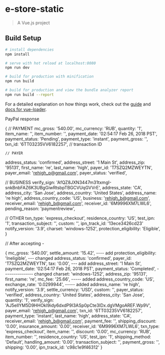 # e-store-static

> A Vue.js project

## Build Setup

``` bash
# install dependencies
npm install

# serve with hot reload at localhost:8080
npm run dev

# build for production with minification
npm run build

# build for production and view the bundle analyzer report
npm run build --report
```

For a detailed explanation on how things work, check out the [guide](http://vuejs-templates.github.io/webpack/) and [docs for vue-loader](http://vuejs.github.io/vue-loader).


PayPal response

{
    // PAYMENT
  mc_gross: '540.00',
  mc_currency: 'RUB',
  quantity: '1',
  item_name: '',
  item_number: '',
  payment_date: '02:54:17 Feb 26, 2018 PST',
  payment_status: 'Pending',
  payment_type: 'instant',
  payment_gross: '',
  txn_id: '6TT03235VV6182257', // transaction ID


    // PAYER
  address_status: 'confirmed',
  address_street: '1 Main St',
  address_zip: '95131',
  first_name: 're',
  last_name: 'high',
  payer_id: 'T7SZQ2MZWEYTN',
  payer_email: 'rehigh_p@gmail.com',
  payer_status: 'verified',


  // BUSINESS
  verify_sign: 'AfQZ8JXN3447m31txmgI-snkBnbFAZ6K3UBgGiwRtsbpTBGCVUqGVVrE',
  address_state: 'CA',
  address_city: 'San Jose',
  address_country: 'United States',
  address_name: 're high',
  address_country_code: 'US',
  business:       'rehigh_b@gmail.com',
  receiver_email: 'rehigh_b@gmail.com',
  receiver_id:    '6M9996XM7LWL6',
  pending_reason: 'paymentreview',

  // OTHER
  txn_type: 'express_checkout',
  residence_country: 'US',
  test_ipn: '1',
  transaction_subject: '',
  custom: '',
  ipn_track_id: '13ece3426cd23'
  notify_version: '3.9',
  charset: 'windows-1252',
  protection_eligibility: 'Eligible',
   }

// After accepting -

{ mc_gross: '540.00',
  settle_amount: '15.42',     ---- add
  protection_eligibility: 'Ineligible',  --- changed
  address_status: 'confirmed',
  payer_id: 'T7SZQ2MZWEYTN',
  tax: '0.00',                   --- add
  address_street: '1 Main St',
  payment_date: '02:54:17 Feb 26, 2018 PST',
  payment_status: 'Completed', --------------- changed
  charset: 'windows-1252',
  address_zip: '95131',
  first_name: 're',
  mc_fee: '25.66',             ----- added
  address_country_code: 'US',
  exchange_rate: '0.0299944',  ----- added
  address_name: 're high',
  notify_version: '3.9',
  settle_currency: 'USD',
  custom: '',
  payer_status: 'verified',
  address_country: 'United States',
  address_city: 'San Jose',
  quantity: '1',
  verify_sign: 'AJ5elIYM5D9HHOkI9idy6dxdP9I3ASp0pCte3IDx.dgVMgoAREF.Wp9V',
  payer_email: 'rehigh_p@gmail.com',
  txn_id: '6TT03235VV6182257',
  payment_type: 'instant',
  last_name: 'high',
  address_state: 'CA',
  receiver_email: 'rehigh_b@gmail.com',
  payment_fee: '',
  shipping_discount: '0.00',
  insurance_amount: '0.00',
  receiver_id: '6M9996XM7LWL6',
  txn_type: 'express_checkout',
  item_name: '',
  discount: '0.00',
  mc_currency: 'RUB',
  item_number: '',
  residence_country: 'US',
  test_ipn: '1',
  shipping_method: 'Default',
  handling_amount: '0.00',
  transaction_subject: '',
  payment_gross: '',
  shipping: '0.00',
  ipn_track_id: 'c98c1e9f46312' }
